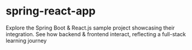 # spring-react-app
Explore the Spring Boot &amp; React.js sample project showcasing their integration. See how backend &amp; frontend interact, reflecting a full-stack learning journey
